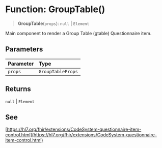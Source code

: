 # Function: GroupTable()

> **GroupTable**(`props`): `null` \| `Element`

Main component to render a Group Table (gtable) Questionnaire item.

## Parameters

| Parameter | Type |
| :------ | :------ |
| `props` | `GroupTableProps` |

## Returns

`null` \| `Element`

## See

[https://hl7.org/fhir/extensions/CodeSystem-questionnaire-item-control.html](https://hl7.org/fhir/extensions/CodeSystem-questionnaire-item-control.html)
